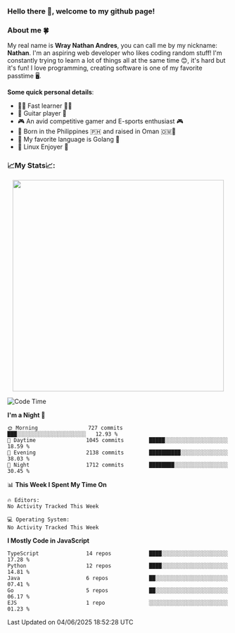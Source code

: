 ### **Hello there 👋, welcome to my github page!**

### **About me 🍀**

My real name is **Wray Nathan Andres**, you can call me by my nickname: **Nathan**. I'm an aspiring web developer who likes coding random stuff! I'm constantly trying to learn a lot of things all at the same time 😊, it's hard but it's fun! I love programming, creating software is one of my favorite passtime 🖥️.

<!-- <img src="https://pbs.twimg.com/media/FYEVH6GaAAE064l?format=jpg&name=medium" width="425" height="215" align="right" /> -->

**Some quick personal details**:

- 🚗💨 Fast learner 🚗💨
- 🎸 Guitar player 🎸
- 🎮 An avid competitive gamer and E-sports enthusiast 🎮
- 🐤 Born in the Philippines 🇵🇭 and raised in Oman 🇴🇲🐤
- 🦦 My favorite language is Golang 🦦
- 🐧 Linux Enjoyer 🐧

### **📈My Stats📈:**

<div style="display: flex; justify-content: center;">
    <img src="https://github-readme-stats.vercel.app/api?username=Ethea2&show_icons=true&count_private=true&theme=midnight-purple&hide_border=true" width="480"/>
    <!-- <img src="https://streak-stats.demolab.com?user=Ethea2&theme=midnight-purple&hide_border=true"/> -->
</div>

<!-- ### **⏲️This week I spent my time on⏲️:** -->
<!---->
<!-- ![Ethea's Waka Stats](https://github-readme-stats.vercel.app/api/wakatime?username=Ethea2&theme=midnight-purple&count_private=true&layout=compact) -->

<!--START_SECTION:waka-->
![Code Time](http://img.shields.io/badge/Code%20Time-715%20hrs%2034%20mins-blue)

**I'm a Night 🦉** 

```text
🌞 Morning                727 commits         ███░░░░░░░░░░░░░░░░░░░░░░   12.93 % 
🌆 Daytime                1045 commits        █████░░░░░░░░░░░░░░░░░░░░   18.59 % 
🌃 Evening                2138 commits        ██████████░░░░░░░░░░░░░░░   38.03 % 
🌙 Night                  1712 commits        ████████░░░░░░░░░░░░░░░░░   30.45 % 
```


📊 **This Week I Spent My Time On** 

```text
🔥 Editors: 
No Activity Tracked This Week

💻 Operating System: 
No Activity Tracked This Week
```

**I Mostly Code in JavaScript** 

```text
TypeScript               14 repos            ████░░░░░░░░░░░░░░░░░░░░░   17.28 % 
Python                   12 repos            ████░░░░░░░░░░░░░░░░░░░░░   14.81 % 
Java                     6 repos             ██░░░░░░░░░░░░░░░░░░░░░░░   07.41 % 
Go                       5 repos             ██░░░░░░░░░░░░░░░░░░░░░░░   06.17 % 
EJS                      1 repo              ░░░░░░░░░░░░░░░░░░░░░░░░░   01.23 % 
```




 Last Updated on 04/06/2025 18:52:28 UTC
<!--END_SECTION:waka-->
